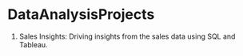 # DataAnalysisProjects

1. Sales Insights: Driving insights from the sales data using SQL and Tableau.
